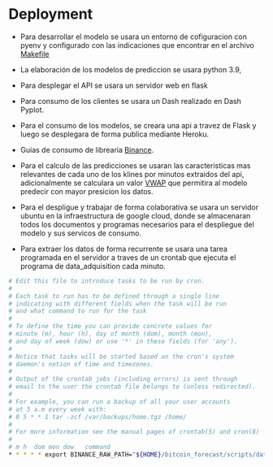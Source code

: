 # Deployment

* Para desarrollar el modelo se usara un entorno de cofiguracion con pyenv y configurado con las indicaciones que encontrar en el archivo [Makefile](https://github.com/deivymg/bitcoin_forecast/blob/master/Makefile)

* La elaboración de los modelos de prediccion se usara python 3.9, 

* Para desplegar el API se usara un servidor web en flask

* Para consumo de los clientes se usara un Dash realizado en Dash Pyplot.

* Para el consumo de los modelos, se creara una api a travez de Flask y luego se desplegara de forma publica mediante Heroku. 

* Guias  de consumo de librearia [Binance](https://python-binance.readthedocs.io/en/latest/).

* Para el calculo de las predicciones se usaran las caracteristicas mas relevantes de cada uno de los klines por minutos extraidos del api, adicionalmente se calculara un valor [VWAP](https://github.com/deivymg/bitcoin_forecast/blob/master/docs/data/vwap.md) que permitira al modelo predecir con mayor presicion los datos.

* Para el despligue y trabajar de forma colaborativa se usara un servidor ubuntu en la infraestructura de google cloud, donde se almacenaran todos los documentos y programas necesarios para el despliegue del modelo y sus servicos de consumo.
* Para extraer los datos de forma recurrente  se usara una tarea programada en el servidor a traves de un crontab que ejecuta el programa de data_adquisition cada minuto.

```sh
# Edit this file to introduce tasks to be run by cron.
#
# Each task to run has to be defined through a single line
# indicating with different fields when the task will be run
# and what command to run for the task
#
# To define the time you can provide concrete values for
# minute (m), hour (h), day of month (dom), month (mon),
# and day of week (dow) or use '*' in these fields (for 'any').
#
# Notice that tasks will be started based on the cron's system
# daemon's notion of time and timezones.
#
# Output of the crontab jobs (including errors) is sent through
# email to the user the crontab file belongs to (unless redirected).
#
# For example, you can run a backup of all your user accounts
# at 5 a.m every week with:
# 0 5 * * 1 tar -zcf /var/backups/home.tgz /home/
#
# For more information see the manual pages of crontab(5) and cron(8)
#
# m h  dom mon dow   command
* * * * * export BINANCE_RAW_PATH="${HOME}/bitcoin_forecast/scripts/data_acquisition/data/raw/"; /usr/bin/python3 /home/superequipo/bitcoin_forecast/scripts/data_acquisition/main.py >> /home/superequipo/api.log 2>&1
````
